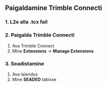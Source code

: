## Paigaldamine Trimble Connecti

### 1. L2e alla .tcx fail

### 2. Paigalda Trimble Connecti
1. Ava Trimble Connect
2. Mine **Extensions** → **Manage Extensions**


### 3. Seadistamine
1. Ava laiendus
2. Mine **SEADED** tabisse


